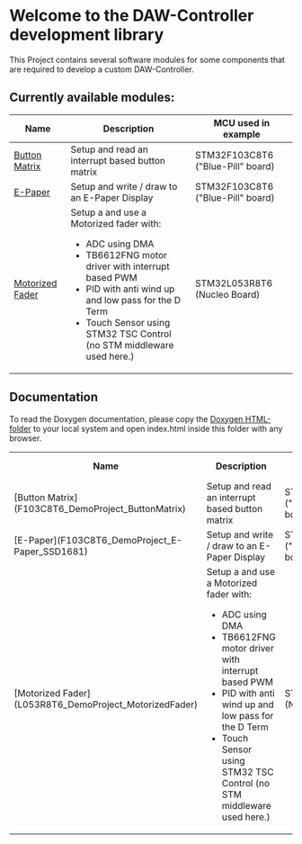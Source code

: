 # Welcome to the DAW-Controller development library

This Project contains several software modules for some components that are required to
develop a custom DAW-Controller.

## Currently available modules:

| Name													| Description										| MCU used in example				|
| ----------------------------------------------------- | ------------------------------------------------- | --------------------------------- |
| [Button Matrix](F103C8T6_DemoProject_ButtonMatrix)	| Setup and read an interrupt based button matrix 	| STM32F103C8T6 ("Blue-Pill" board)	|
| [E-Paper](F103C8T6_DemoProject_E-Paper_SSD1681)		| Setup and write / draw to an E-Paper Display		| STM32F103C8T6 ("Blue-Pill" board) |
| [Motorized Fader](L053R8T6_DemoProject_MotorizedFader)| Setup a and use a Motorized fader with: <ul><li>ADC using DMA</li><li>TB6612FNG motor driver with interrupt based PWM</li><li>PID with anti wind up and low pass for the D Term</li><li>Touch Sensor using STM32 TSC Control (no STM middleware used here.)</li></ul> 			| STM32L053R8T6 (Nucleo Board)		|

## Documentation
To read the Doxygen documentation, please copy the [Doxygen HTML-folder](Doxygen/HTML/html) to your local system 
and open index.html inside this folder with any browser.

 <table>
  <tr>
    <th>Name</th>
    <th>Description</th>
    <th>MCU used in example	</th>
  </tr>
  <tr>
    <td>[Button Matrix](F103C8T6_DemoProject_ButtonMatrix)</td>
    <td>Setup and read an interrupt based button matrix</td>
    <td>STM32F103C8T6 ("Blue-Pill" board)</td>
  </tr>
  <tr>
    <td>[E-Paper](F103C8T6_DemoProject_E-Paper_SSD1681)</td>
    <td>Setup and write / draw to an E-Paper Display</td>
    <td>STM32F103C8T6 ("Blue-Pill" board)</td>
  </tr>
  <tr>
    <td>[Motorized Fader](L053R8T6_DemoProject_MotorizedFader)</td>
    <td>Setup a and use a Motorized fader with: 
		<ul>
			<li>ADC using DMA</li>
			<li>TB6612FNG motor driver with interrupt based PWM</li>
			<li>PID with anti wind up and low pass for the D Term</li>
			<li>Touch Sensor using STM32 TSC Control (no STM middleware used here.)</li>
		</ul>
	</td>
    <td>STM32L053R8T6 (Nucleo Board)</td>
  </tr>
</table> 